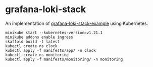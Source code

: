 # grafana-loki-stack
An implementation of [grafana-loki-stack-example](https://github.com/GusAntoniassi/grafana-loki-stack-example) using Kubernetes.

```
minikube start --kubernetes-version=v1.21.1
minikube addons enable ingress
skaffold build -t latest
kubectl create ns clock
kubectl apply -f manifests/app/ -n clock
kubectl create ns monitoring
kubectl apply -f manifests/monitoring/ -n monitoring
```
